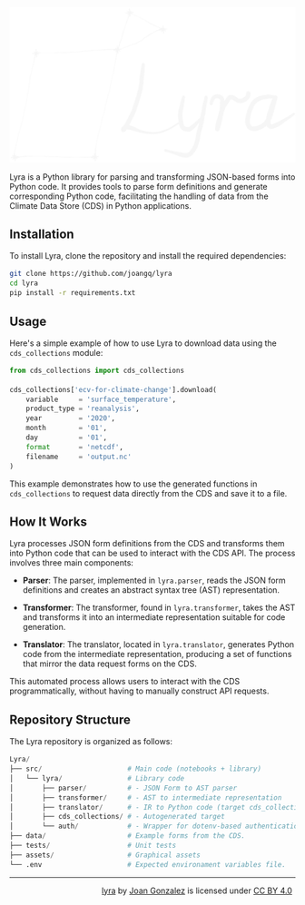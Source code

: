 <div align='center'>
<img src="assets/lyra.svg" style="width: 700px;" />
</div>

Lyra is a Python library for parsing and transforming JSON-based forms into Python code. It provides tools to parse form definitions and generate corresponding Python code, facilitating the handling of data from the Climate Data Store (CDS) in Python applications.

## Installation

To install Lyra, clone the repository and install the required dependencies:

```sh
git clone https://github.com/joangq/lyra
cd lyra
pip install -r requirements.txt
```

## Usage

Here's a simple example of how to use Lyra to download data using the `cds_collections` module:

```python
from cds_collections import cds_collections

cds_collections['ecv-for-climate-change'].download(
    variable     = 'surface_temperature',
    product_type = 'reanalysis',
    year         = '2020',
    month        = '01',
    day          = '01',
    format       = 'netcdf',
    filename     = 'output.nc'
)
```

This example demonstrates how to use the generated functions in `cds_collections` to request data directly from the CDS and save it to a file.

## How It Works

Lyra processes JSON form definitions from the CDS and transforms them into Python code that can be used to interact with the CDS API. The process involves three main components:

- **Parser**: The parser, implemented in `lyra.parser`, reads the JSON form definitions and creates an abstract syntax tree (AST) representation.

- **Transformer**: The transformer, found in `lyra.transformer`, takes the AST and transforms it into an intermediate representation suitable for code generation.

- **Translator**: The translator, located in `lyra.translator`, generates Python code from the intermediate representation, producing a set of functions that mirror the data request forms on the CDS.

This automated process allows users to interact with the CDS programmatically, without having to manually construct API requests.

## Repository Structure

The Lyra repository is organized as follows:

```python
Lyra/
├── src/                     # Main code (notebooks + library)
│   └── lyra/                # Library code
│       ├── parser/          # - JSON Form to AST parser
│       ├── transformer/     # - AST to intermediate representation
│       ├── translator/      # - IR to Python code (target cds_collections/)
│       ├── cds_collections/ # - Autogenerated target
│       └── auth/            # - Wrapper for dotenv-based authentication
├── data/                    # Example forms from the CDS.
├── tests/                   # Unit tests
├── assets/                  # Graphical assets
└── .env                     # Expected environament variables file.
```

---
<div align='right'>
<p xmlns:cc="http://creativecommons.org/ns#" xmlns:dct="http://purl.org/dc/terms/"><a property="dct:title" rel="cc:attributionURL" href="https://github.com/joangq/lyra">lyra</a> by <a rel="cc:attributionURL dct:creator" property="cc:attributionName" href="https://github.com/joangq">Joan Gonzalez</a> is licensed under <a href="https://creativecommons.org/licenses/by/4.0/?ref=chooser-v1" target="_blank" rel="license noopener noreferrer" style="display:inline-block;">CC BY 4.0<img style="height:22px!important;margin-left:3px;vertical-align:text-bottom;" src="https://mirrors.creativecommons.org/presskit/icons/cc.svg?ref=chooser-v1" alt=""><img style="height:22px!important;margin-left:3px;vertical-align:text-bottom;" src="https://mirrors.creativecommons.org/presskit/icons/by.svg?ref=chooser-v1" alt=""></a></p>
</div>